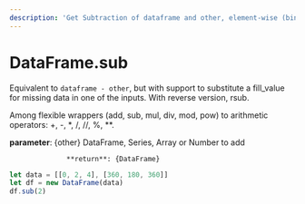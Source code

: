 ```yaml
---
description: 'Get Subtraction of dataframe and other, element-wise (binary operator sub).'
---
```


# DataFrame.sub

Equivalent to `dataframe - other`, but with support to substitute a fill\_value for missing data in one of the inputs. With reverse version, rsub.

Among flexible wrappers \(add, sub, mul, div, mod, pow\) to arithmetic operators: +, -, \*, /, //, %, \*\*.

**parameter**: {other} DataFrame, Series, Array or Number to add

                  **return**: {DataFrame}

```javascript
let data = [[0, 2, 4], [360, 180, 360]]
let df = new DataFrame(data)
df.sub(2)
```

